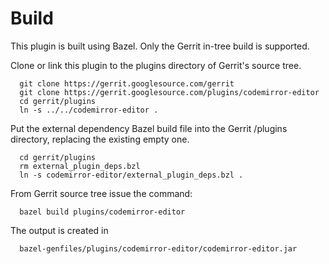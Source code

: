 Build
=====

This plugin is built using Bazel.
Only the Gerrit in-tree build is supported.

Clone or link this plugin to the plugins directory of Gerrit's source
tree.

```
  git clone https://gerrit.googlesource.com/gerrit
  git clone https://gerrit.googlesource.com/plugins/codemirror-editor
  cd gerrit/plugins
  ln -s ../../codemirror-editor .
```

Put the external dependency Bazel build file into the Gerrit /plugins
directory, replacing the existing empty one.

```
  cd gerrit/plugins
  rm external_plugin_deps.bzl
  ln -s codemirror-editor/external_plugin_deps.bzl .
```

From Gerrit source tree issue the command:

```
  bazel build plugins/codemirror-editor
```

The output is created in

```
  bazel-genfiles/plugins/codemirror-editor/codemirror-editor.jar
```
